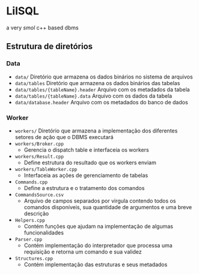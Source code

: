 # LilSQL
a very *smol* c++ based dbms

## Estrutura de diretórios
### Data
- `data/` Diretório que armazena os dados binários no sistema de arquivos
- `data/tables` Diretório que armazena os dados binários das tabelas
- `data/tables/{tableName}.header` Arquivo com os metadados da tabela
- `data/tables/{tableName}.data` Arquivo com os dados da tabela
- `data/database.header` Arquivo com os metadados do banco de dados
### Worker
- `workers/` Diretório que armazena a implementação dos diferentes setores de ação que o DBMS executará
- `workers/Broker.cpp`
    - Gerencia o dispatch table e interfaceia os workers
- `workers/Result.cpp`
    - Define estrutura do resultado que os workers enviam
- `workers/TableWorker.cpp`
    - Interfaceia as ações de gerenciamento de tabelas
- `Commands.cpp`
    - Define a estrutura e o tratamento dos comandos
- `CommandsSource.csv`
    - Arquivo de campos separados por virgula contendo todos os comandos disponíveis, sua quantidade de argumentos e uma breve descrição
- `Helpers.cpp`
    - Contém funções que ajudam na implementação de algumas funcionalidades
- `Parser.cpp`
    - Contém implementação do interpretador que processa uma requisição e retorna um comando e sua validez
- `Structures.cpp`
    - Contém implementação das estruturas e seus metadados

